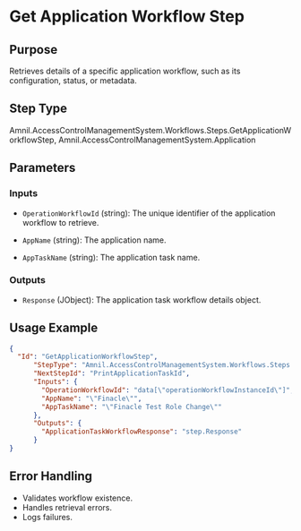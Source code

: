 # Get Application Workflow Step

## Purpose
Retrieves details of a specific application workflow, such as its configuration, status, or metadata.

## Step Type
Amnil.AccessControlManagementSystem.Workflows.Steps.GetApplicationWorkflowStep, Amnil.AccessControlManagementSystem.Application

## Parameters

### Inputs
- `OperationWorkflowId` (string): The unique identifier of the application workflow to retrieve.

- `AppName` (string): The application name.

- `AppTaskName` (string): The application task name.

### Outputs
- `Response` (JObject): The application task workflow details object.

## Usage Example
```json
{
  "Id": "GetApplicationWorkflowStep",
      "StepType": "Amnil.AccessControlManagementSystem.Workflows.Steps.GetApplicationWorkflowStep, Amnil.AccessControlManagementSystem.Application",
      "NextStepId": "PrintApplicationTaskId",
      "Inputs": {
        "OperationWorkflowId": "data[\"operationWorkflowInstanceId\"]",
        "AppName": "\"Finacle\"",
        "AppTaskName": "\"Finacle Test Role Change\""
      },
      "Outputs": {
        "ApplicationTaskWorkflowResponse": "step.Response"
      }
}
```

## Error Handling
- Validates workflow existence.
- Handles retrieval errors.
- Logs failures.